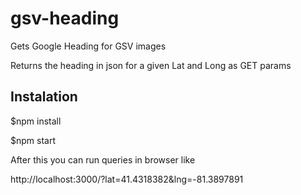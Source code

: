 # gsv-heading
Gets Google Heading for GSV images

Returns the heading in json for a given Lat and Long as GET params

Instalation
-----------

$npm install

$npm start


After this you can run queries in browser like 

http://localhost:3000/?lat=41.4318382&lng=-81.3897891




